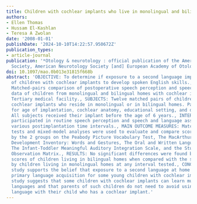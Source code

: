 ```yaml
---
title: Children with cochlear implants who live in monolingual and bilingual homes.
authors:
- Ellen Thomas
- Hussam El-Kashlan
- Teresa A Zwolan
date: '2008-01-01'
publishDate: '2024-10-10T14:22:57.950672Z'
publication_types:
- article-journal
publication: '*Otology & neurotology : official publication of the American Otological
  Society, American Neurotology Society [and] European Academy of Otology and Neurotology*'
doi: 10.1097/mao.0b013e31815f668b
abstract: 'OBJECTIVE: To determine if exposure to a second language impacts the ability
  of children with cochlear implants to develop spoken English skills., STUDY DESIGN:
  Matched-pairs comparison of postoperative speech perception and speech/language
  data of children from monolingual and bilingual homes with cochlear implants., SETTING:
  Tertiary medical facility., SUBJECTS: Twelve matched pairs of children with unilateral
  cochlear implants who reside in monolingual or in bilingual homes. Pairs were matched
  for age of implantation, cochlear anatomy, educational setting, and device type.
  All subjects received their implant before the age of 6 years., INTERVENTION: Subjects
  participated in routine speech perception and speech and language assessments at
  various postimplantation time intervals., MAIN OUTCOME MEASURES: Matched-pairs t
  tests and mixed-model analyses were used to evaluate and compare scores obtained
  by the 2 groups on the Peabody Picture Vocabulary Test, The MacArthur-Bates Communicative
  Development Inventory: Words and Gestures, The Oral and Written Language Scales,
  The Infant-Toddler Meaningful Auditory Integration Scale, and the Student Oral Language
  Observation Matrix., RESULTS: No significant differences were found between the
  scores of children living in bilingual homes when compared with the scores obtained
  by children living in monolingual homes at any interval tested., CONCLUSION: This
  study supports the belief that exposure to a second language at home does not impair
  primary language acquisition for some young children with cochlear implants. The
  study suggests that some children with cochlear implants can learn multiple spoken
  languages and that parents of such children do not need to avoid using a minority
  language with their child who has a cochlear implant.'
---
```

